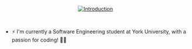 <p align="center">
  <a href="https://git.io/typing-svg"><img src="https://readme-typing-svg.demolab.com?font=Jetbrains+Mono&size=26&duration=2500&color=00FFFF&center=true&multiline=true&repeat=false&width=435&height=75&lines=hi!;i'm+Mohammad." alt="Introduction" /></a>
</p>

<br>

- ⚡ I'm currently a Software Engineering student at York University, with a passion for coding! 🧑‍💻
<!-- Playing CTF's at spare time
#- Currently learning Web Development by Self
#- Personal website [link](https://www.0xabdulkhalid.ml)
#- I’m currently open for an Intern or a new job opportunity, this is [my resume](https://read.cv/0xabdulkhalid)-->

<br><br>
